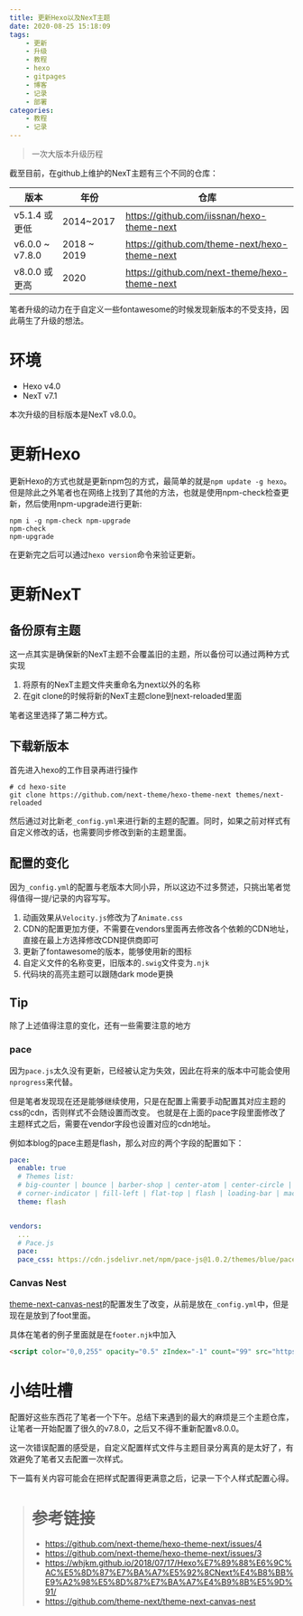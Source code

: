 ```yaml
---
title: 更新Hexo以及NexT主题
date: 2020-08-25 15:18:09
tags:
    - 更新
    - 升级
    - 教程
    - hexo
    - gitpages
    - 博客
    - 记录
    - 部署
categories:
    - 教程
    - 记录
---
```

> 一次大版本升级历程
<!-- more -->
截至目前，在github上维护的<span id="blue">NexT</span>主题有三个不同的仓库：

|版本|年份|仓库|
|-|-|-|
|v5.1.4 或更低|2014~2017|https://github.com/iissnan/hexo-theme-next|
|v6.0.0 ~ v7.8.0|2018 ~ 2019|https://github.com/theme-next/hexo-theme-next
|v8.0.0 或更高|2020|https://github.com/next-theme/hexo-theme-next|

笔者升级的动力在于自定义一些fontawesome的时候发现新版本的不受支持，因此萌生了升级的想法。

# 环境
* Hexo v4.0
* NexT v7.1

本次升级的目标版本是NexT v8.0.0。

# 更新Hexo
更新Hexo的方式也就是更新npm包的方式，最简单的就是`npm update -g hexo`。
但是除此之外笔者也在网络上找到了其他的方法，也就是使用npm-check检查更新，然后使用npm-upgrade进行更新:
```shell
npm i -g npm-check npm-upgrade
npm-check
npm-upgrade
```
在更新完之后可以通过`hexo version`命令来验证更新。

# 更新NexT
## 备份原有主题
这一点其实是确保新的<span id="blue">NexT</span>主题不会覆盖旧的主题，所以备份可以通过两种方式实现
1. 将原有的<span id="blue">NexT</span>主题文件夹重命名为next以外的名称
2. 在git clone的时候将新的<span id="blue">NexT</span>主题clone到next-reloaded里面

笔者这里选择了第二种方式。

## 下载新版本
首先进入hexo的工作目录再进行操作
```shell
# cd hexo-site
git clone https://github.com/next-theme/hexo-theme-next themes/next-reloaded
```
然后通过对比新老`_config.yml`来进行新的主题的配置。同时，如果之前对样式有自定义修改的话，也需要同步修改到新的主题里面。

## 配置的变化
因为`_config.yml`的配置与老版本大同小异，所以这边不过多赘述，只挑出笔者觉得值得一提/记录的内容写写。
1. 动画效果从`Velocity.js`修改为了`Animate.css`
2. CDN的配置更加方便，不需要在vendors里面再去修改各个依赖的CDN地址，直接在最上方选择修改CDN提供商即可
3. 更新了fontawesome的版本，能够使用新的图标
4. 自定义文件的名称变更，旧版本的`.swig`文件变为`.njk`
5. 代码块的高亮主题可以跟随dark mode更换

## Tip
除了上述值得注意的变化，还有一些需要注意的地方

### pace
因为`pace.js`太久没有更新，已经被认定为失效，因此在将来的版本中可能会使用`nprogress`来代替。

但是笔者发现现在还是能够继续使用，只是在配置上需要手动配置其对应主题的css的cdn，否则样式不会随设置而改变。
也就是在上面的pace字段里面修改了主题样式之后，需要在vendor字段也设置对应的cdn地址。

例如本blog的pace主题是flash，那么对应的两个字段的配置如下：
```yml
pace:
  enable: true
  # Themes list:
  # big-counter | bounce | barber-shop | center-atom | center-circle | center-radar | center-simple
  # corner-indicator | fill-left | flat-top | flash | loading-bar | mac-osx | material | minimal
  theme: flash


vendors:
  ...
  # Pace.js
  pace:
  pace_css: https://cdn.jsdelivr.net/npm/pace-js@1.0.2/themes/blue/pace-theme-flash.css
```

### Canvas Nest
[theme-next-canvas-nest](https://github.com/theme-next/theme-next-canvas-nest)的配置发生了改变，从前是放在`_config.yml`中，但是现在是放到了foot里面。

具体在笔者的例子里面就是在`footer.njk`中加入
```html
<script color="0,0,255" opacity="0.5" zIndex="-1" count="99" src="https://cdn.jsdelivr.net/npm/canvas-nest.js@1/dist/canvas-nest.js"></script>
```

# 小结<span id="spoiler">吐槽</span>
配置好这些东西花了笔者一个下午。总结下来遇到的最大的麻烦是三个主题仓库，让笔者一开始配置了很久的v7.8.0，之后又不得不重新配置v8.0.0。

这一次错误配置的感受是，自定义配置样式文件与主题目录分离真的是太好了<span id="spoiler">，有效避免了笔者又去配置一次样式</span>。

下一篇有关内容可能会在把样式配置得更满意之后，记录一下个人样式配置心得。

># 参考链接
>* https://github.com/next-theme/hexo-theme-next/issues/4
>* https://github.com/next-theme/hexo-theme-next/issues/3
>* https://whjkm.github.io/2018/07/17/Hexo%E7%89%88%E6%9C%AC%E5%8D%87%E7%BA%A7%E5%92%8CNext%E4%B8%BB%E9%A2%98%E5%8D%87%E7%BA%A7%E4%B9%8B%E5%9D%91/
>* https://github.com/theme-next/theme-next-canvas-nest